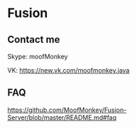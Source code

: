 # Fusion
## Contact me
Skype: moofMonkey

VK: https://new.vk.com/moofmonkey.java

## FAQ
https://github.com/MoofMonkey/Fusion-Server/blob/master/README.md#faq
